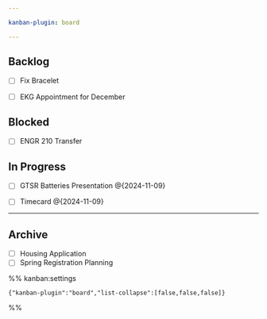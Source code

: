 ```yaml
---

kanban-plugin: board

---
```


## Backlog

- [ ] Fix Bracelet
- [ ] EKG Appointment for December


## Blocked

- [ ] ENGR 210 Transfer


## In Progress

- [ ] GTSR Batteries Presentation @{2024-11-09}
- [ ] Timecard @{2024-11-09}


***

## Archive

- [ ] Housing Application
- [ ] Spring Registration Planning

%% kanban:settings
```
{"kanban-plugin":"board","list-collapse":[false,false,false]}
```
%%
